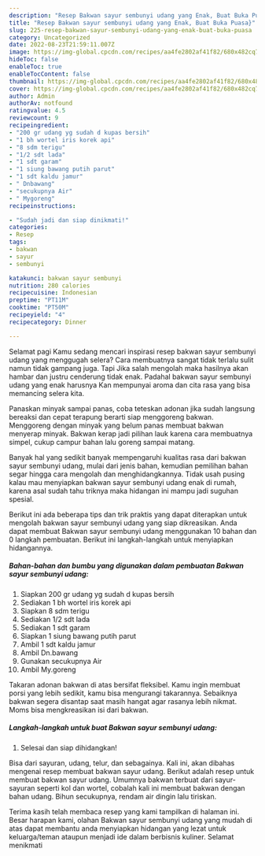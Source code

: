 ```yaml
---
description: "Resep Bakwan sayur sembunyi udang yang Enak, Buat Buka Puasa}"
title: "Resep Bakwan sayur sembunyi udang yang Enak, Buat Buka Puasa}"
slug: 225-resep-bakwan-sayur-sembunyi-udang-yang-enak-buat-buka-puasa
category: Uncategorized
date: 2022-08-23T21:59:11.007Z
image: https://img-global.cpcdn.com/recipes/aa4fe2802af41f82/680x482cq70/bakwan-sayur-sembunyi-udang-foto-resep-utama.jpg
hideToc: false
enableToc: true
enableTocContent: false
thumbnail: https://img-global.cpcdn.com/recipes/aa4fe2802af41f82/680x482cq70/bakwan-sayur-sembunyi-udang-foto-resep-utama.jpg
cover: https://img-global.cpcdn.com/recipes/aa4fe2802af41f82/680x482cq70/bakwan-sayur-sembunyi-udang-foto-resep-utama.jpg
author: Admin
authorAv: notfound
ratingvalue: 4.5
reviewcount: 9
recipeingredient:
- "200 gr udang yg sudah d kupas bersih"
- "1 bh wortel iris korek api"
- "8 sdm terigu"
- "1/2 sdt lada"
- "1 sdt garam"
- "1 siung bawang putih parut"
- "1 sdt kaldu jamur"
- " Dnbawang"
- "secukupnya Air"
- " Mygoreng"
recipeinstructions:

- "Sudah jadi dan siap dinikmati!"
categories:
- Resep
tags:
- bakwan
- sayur
- sembunyi

katakunci: bakwan sayur sembunyi 
nutrition: 280 calories
recipecuisine: Indonesian
preptime: "PT11M"
cooktime: "PT50M"
recipeyield: "4"
recipecategory: Dinner

---
```



Selamat pagi Kamu sedang mencari inspirasi resep bakwan sayur sembunyi udang yang menggugah selera? Cara membuatnya sangat tidak terlalu sulit namun tidak gampang juga. Tapi Jika salah mengolah maka hasilnya akan hambar dan justru cenderung tidak enak. Padahal bakwan sayur sembunyi udang yang enak harusnya Kan mempunyai aroma dan cita rasa yang bisa memancing selera kita.


Panaskan minyak sampai panas, coba teteskan adonan jika sudah langsung bereaksi dan cepat terapung berarti siap menggoreng bakwan. Menggoreng dengan minyak yang belum panas membuat bakwan menyerap minyak. Bakwan kerap jadi pilihan lauk karena cara membuatnya simpel, cukup campur bahan lalu goreng sampai matang.

Banyak hal yang sedikit banyak mempengaruhi kualitas rasa dari bakwan sayur sembunyi udang, mulai dari jenis bahan, kemudian pemilihan bahan segar hingga cara mengolah dan menghidangkannya. Tidak usah pusing kalau mau menyiapkan bakwan sayur sembunyi udang enak di rumah, karena asal sudah tahu triknya maka hidangan ini mampu jadi suguhan spesial.


Berikut ini ada beberapa tips dan trik praktis yang dapat diterapkan untuk mengolah bakwan sayur sembunyi udang yang siap dikreasikan. Anda dapat membuat Bakwan sayur sembunyi udang menggunakan 10 bahan dan 0 langkah pembuatan. Berikut ini langkah-langkah untuk menyiapkan hidangannya.

<!--inarticleads1-->

##### Bahan-bahan dan bumbu yang digunakan dalam pembuatan Bakwan sayur sembunyi udang:

1. Siapkan 200 gr udang yg sudah d kupas bersih
1. Sediakan 1 bh wortel iris korek api
1. Siapkan 8 sdm terigu
1. Sediakan 1/2 sdt lada
1. Sediakan 1 sdt garam
1. Siapkan 1 siung bawang putih parut
1. Ambil 1 sdt kaldu jamur
1. Ambil  Dn.bawang
1. Gunakan secukupnya Air
1. Ambil  My.goreng


Takaran adonan bakwan di atas bersifat fleksibel. Kamu ingin membuat porsi yang lebih sedikit, kamu bisa mengurangi takarannya. Sebaiknya bakwan segera disantap saat masih hangat agar rasanya lebih nikmat. Moms bisa mengkreasikan isi dari bakwan. 

<!--inarticleads2-->

##### Langkah-langkah untuk buat Bakwan sayur sembunyi udang:


1. Selesai dan siap dihidangkan!

Bisa dari sayuran, udang, telur, dan sebagainya. Kali ini, akan dibahas mengenai resep membuat bakwan sayur udang. Berikut adalah resep untuk membuat bakwan sayur udang. Umumnya bakwan terbuat dari sayur-sayuran seperti kol dan wortel, cobalah kali ini membuat bakwan dengan bahan udang. Bihun secukupnya, rendam air dingin lalu tiriskan. 

Terima kasih telah membaca resep yang kami tampilkan di halaman ini. Besar harapan kami, olahan Bakwan sayur sembunyi udang yang mudah di atas dapat membantu anda menyiapkan hidangan yang lezat untuk keluarga/teman ataupun menjadi ide dalam berbisnis kuliner. Selamat menikmati
